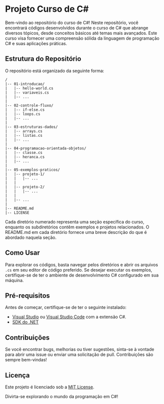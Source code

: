 # Projeto Curso de C#

Bem-vindo ao repositório do curso de C#! Neste repositório, você encontrará códigos desenvolvidos durante o curso de C# que abrange diversos tópicos, desde conceitos básicos até temas mais avançados. Este curso visa fornecer uma compreensão sólida da linguagem de programação C# e suas aplicações práticas.

## Estrutura do Repositório

O repositório está organizado da seguinte forma:

```
/
|-- 01-introducao/
|   |-- hello-world.cs
|   |-- variaveis.cs
|   |-- ...
|
|-- 02-controle-fluxo/
|   |-- if-else.cs
|   |-- loops.cs
|   |-- ...
|
|-- 03-estruturas-dados/
|   |-- arrays.cs
|   |-- listas.cs
|   |-- ...
|
|-- 04-programacao-orientada-objetos/
|   |-- classe.cs
|   |-- heranca.cs
|   |-- ...
|
|-- 05-exemplos-praticos/
|   |-- projeto-1/
|   |   |-- ...
|   |
|   |-- projeto-2/
|   |   |-- ...
|   |
|   |-- ...
|
|-- README.md
|-- LICENSE
```

Cada diretório numerado representa uma seção específica do curso, enquanto os subdiretórios contêm exemplos e projetos relacionados. O README.md em cada diretório fornece uma breve descrição do que é abordado naquela seção.

## Como Usar

Para explorar os códigos, basta navegar pelos diretórios e abrir os arquivos `.cs` em seu editor de código preferido. Se desejar executar os exemplos, certifique-se de ter o ambiente de desenvolvimento C# configurado em sua máquina.

## Pré-requisitos

Antes de começar, certifique-se de ter o seguinte instalado:

- [Visual Studio](https://visualstudio.microsoft.com/) ou [Visual Studio Code](https://code.visualstudio.com/) com a extensão C#.
- [SDK do .NET](https://dotnet.microsoft.com/download)

## Contribuições

Se você encontrar bugs, melhorias ou tiver sugestões, sinta-se à vontade para abrir uma issue ou enviar uma solicitação de pull. Contribuições são sempre bem-vindas!

## Licença

Este projeto é licenciado sob a [MIT License](LICENSE).

Divirta-se explorando o mundo da programação em C#!